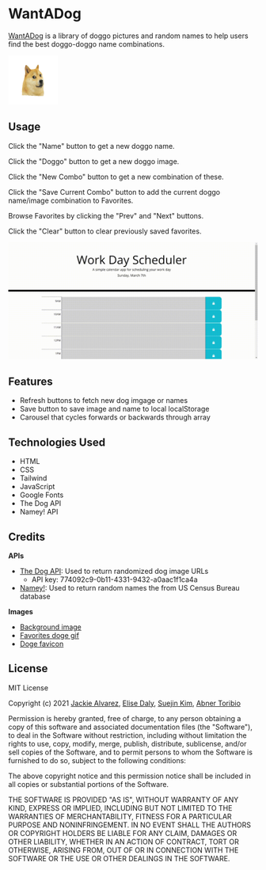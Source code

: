 # WantADog

[WantADog](https://abnertor.github.io/WantADog/) is a library of doggo pictures and random names to help users find the best doggo-doggo name combinations.

<img src="./assets/images/spinning_doge.png" alt="Spinning doge" width="100" height="100">


## Usage

Click the "Name" button to get a new doggo name.

Click the "Doggo" button to get a new doggo image.

Click the "New Combo" button to get a new combination of these.

Click the "Save Current Combo" button to add the current doggo name/image combination to Favorites.

Browse Favorites by clicking the "Prev" and "Next" buttons.

Click the "Clear" button to clear previously saved favorites.

![Screencast gif of app](./assets/images/screencast.gif)

## Features

* Refresh buttons to fetch new dog imgage or names
* Save button to save image and name to local localStorage
* Carousel that cycles forwards or backwards through array

## Technologies Used

* HTML
* CSS
* Tailwind
* JavaScript
* Google Fonts
* The Dog API
* Namey! API


## Credits

<b>APIs</b>
* [The Dog API](https://thedogapi.com/): Used to return randomized dog image URLs
  - API key: 774092c9-0b11-4331-9432-a0aac1f1ca4a
* [Namey!](https://namey.muffinlabs.com/): Used to return random names the from US Census Bureau database 

<b>Images</b>
* [Background image](https://longwallpapers.com/doge-wallpaper-high-quality/doge-wallpaper-high-quality-for-desktop-wallpaper/)
* [Favorites doge gif](https://classical-doge.tumblr.com/)
* [Doge favicon](https://www.favicon.cc/?action=icon&file_id=671697)


## License

MIT License

Copyright (c) 2021 [Jackie Alvarez](https://github.com/jaque-leen), [Elise Daly](https://github.com/elisesamanthadaly), [Suejin Kim](https://github.com/suejinkim20), [Abner Toribio](https://github.com/AbnerTor)

Permission is hereby granted, free of charge, to any person obtaining a copy
of this software and associated documentation files (the "Software"), to deal
in the Software without restriction, including without limitation the rights
to use, copy, modify, merge, publish, distribute, sublicense, and/or sell
copies of the Software, and to permit persons to whom the Software is
furnished to do so, subject to the following conditions:

The above copyright notice and this permission notice shall be included in all
copies or substantial portions of the Software.

THE SOFTWARE IS PROVIDED "AS IS", WITHOUT WARRANTY OF ANY KIND, EXPRESS OR
IMPLIED, INCLUDING BUT NOT LIMITED TO THE WARRANTIES OF MERCHANTABILITY,
FITNESS FOR A PARTICULAR PURPOSE AND NONINFRINGEMENT. IN NO EVENT SHALL THE
AUTHORS OR COPYRIGHT HOLDERS BE LIABLE FOR ANY CLAIM, DAMAGES OR OTHER
LIABILITY, WHETHER IN AN ACTION OF CONTRACT, TORT OR OTHERWISE, ARISING FROM,
OUT OF OR IN CONNECTION WITH THE SOFTWARE OR THE USE OR OTHER DEALINGS IN THE
SOFTWARE.
